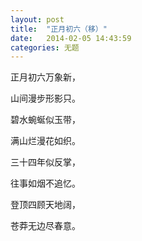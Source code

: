 ```yaml
---
layout: post
title:  "正月初六（移）"
date:   2014-02-05 14:43:59
categories: 无题
---
```


正月初六万象新，

山间漫步形影只。

碧水蜿蜒似玉带，

满山烂漫花如织。

三十四年似反掌，

往事如烟不追忆。

登顶四顾天地阔，

苍莽无边尽春意。

